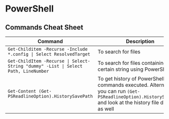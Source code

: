# PowerShell

## Commands Cheat Sheet
| Command | Description |
|---|---|
| `Get-Childitem -Recurse -Include *.config \| Select ResolvedTarget` | To search for files |
| `Get-ChildItem -Recurse \| Select-String "dummy" -List \| Select Path, LineNumber` | To search for files containing certain string using PowerShell |
| `Get-Content (Get-PSReadlineOption).HistorySavePath` | To get history of PowerShell commands executed. Alternatively, you can run `(Get-PSReadlineOption).HistorySavePath` and look at the history file directly as well |
